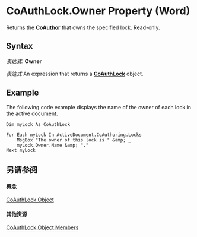 
# CoAuthLock.Owner Property (Word)

Returns the  **[CoAuthor](d1b58eea-4570-ffd3-4c13-a74a998b079e.md)** that owns the specified lock. Read-only.


## Syntax

 _表达式_. **Owner**

 _表达式_ An expression that returns a **[CoAuthLock](3efa12b0-1079-c6df-20c1-a66398161c8e.md)** object.


## Example

The following code example displays the name of the owner of each lock in the active document.


```
Dim myLock As CoAuthLock 
 
For Each myLock In ActiveDocument.CoAuthoring.Locks 
    MsgBox "The owner of this lock is " &amp; _ 
    myLock.Owner.Name &amp; "." 
Next myLock
```


## 另请参阅


#### 概念


[CoAuthLock Object](3efa12b0-1079-c6df-20c1-a66398161c8e.md)
#### 其他资源


[CoAuthLock Object Members](http://msdn.microsoft.com/library/3deca349-08e8-d2e9-cd97-6b44e8e3a02a%28Office.15%29.aspx)